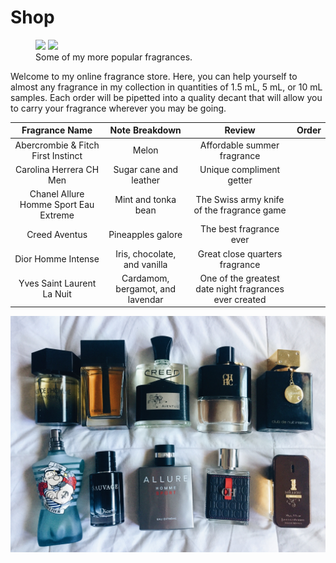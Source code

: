 # Shop

<figure class="half">
	<img src="https://derekponce.github.io/skinny-bones-jekyll/images/Fragrance_MostComplimented.JPG">
	<img src="https://derekponce.github.io/images/Fragrance_Winter.jpg">
	<figcaption>Some of my more popular fragrances. </figcaption>
</figure>

Welcome to my online fragrance store. Here, you can help yourself to almost any fragrance in my collection in quantities of 1.5 mL, 5 mL, or 10 mL samples. Each order will be pipetted into a quality decant that will allow you to carry your fragrance wherever you may be going. 

| Fragrance Name | Note Breakdown | Review | Order |
|:---:|:---:|:---:|:---:|
| Abercrombie & Fitch First Instinct  | Melon | Affordable summer fragrance | 
| Carolina Herrera CH Men  | Sugar cane and leather | Unique compliment getter | 
| Chanel Allure Homme Sport Eau Extreme  | Mint and tonka bean | The Swiss army knife of the fragrance game | 
| Creed Aventus  | Pineapples galore | The best fragrance ever | 
| Dior Homme Intense  | Iris, chocolate, and vanilla | Great close quarters fragrance | 
| Yves Saint Laurent La Nuit  | Cardamom, bergamot, and lavendar | One of the greatest date night fragrances ever created | 


![Fragrances](/images/Fragrance_MostComplimented.JPG)
